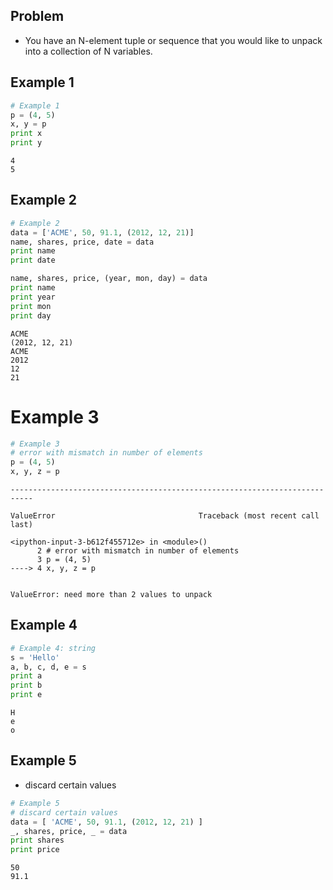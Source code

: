 
## Problem
- You have an N-element tuple or sequence that you would like to unpack into a collection of N variables.

## Example 1


```python
# Example 1
p = (4, 5)
x, y = p
print x
print y
```

    4
    5


## Example 2


```python
# Example 2
data = ['ACME', 50, 91.1, (2012, 12, 21)]
name, shares, price, date = data
print name
print date

name, shares, price, (year, mon, day) = data
print name
print year
print mon
print day
```

    ACME
    (2012, 12, 21)
    ACME
    2012
    12
    21


# Example 3


```python
# Example 3
# error with mismatch in number of elements
p = (4, 5)
x, y, z = p
```


    ---------------------------------------------------------------------------

    ValueError                                Traceback (most recent call last)

    <ipython-input-3-b612f455712e> in <module>()
          2 # error with mismatch in number of elements
          3 p = (4, 5)
    ----> 4 x, y, z = p
    

    ValueError: need more than 2 values to unpack


## Example 4


```python
# Example 4: string
s = 'Hello'
a, b, c, d, e = s
print a
print b
print e
```

    H
    e
    o


## Example 5
- discard certain values


```python
# Example 5
# discard certain values
data = [ 'ACME', 50, 91.1, (2012, 12, 21) ]
_, shares, price, _ = data
print shares
print price
```

    50
    91.1

